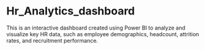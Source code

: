 # Hr_Analytics_dashboard
This is an interactive dashboard created using Power BI to analyze and visualize key HR data, such as employee demographics, headcount, attrition rates, and recruitment performance.
